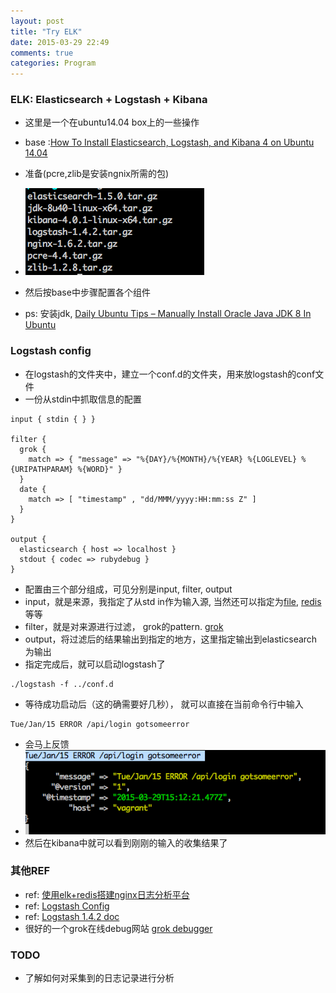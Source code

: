 ```yaml
---
layout: post
title: "Try ELK"
date: 2015-03-29 22:49
comments: true
categories: Program
---
```


### ELK: Elasticsearch + Logstash + Kibana

* 这里是一个在ubuntu14.04 box上的一些操作
* base :[How To Install Elasticsearch, Logstash, and Kibana 4 on Ubuntu 14.04](https://www.digitalocean.com/community/tutorials/how-to-install-elasticsearch-logstash-and-kibana-4-on-ubuntu-14-04)

* 准备(pcre,zlib是安装ngnix所需的包)
* ![packages](/images/Screen_Shot_2015-03-29_at_10.52.15_pm.png)


* 然后按base中步骤配置各个组件
* ps: 安装jdk, [Daily Ubuntu Tips – Manually Install Oracle Java JDK 8 In Ubuntu](https://www.liberiangeek.net/2014/03/daily-ubuntu-tips-manually-install-oracle-java-jdk-8-in-ubuntu/)


### Logstash config

* 在logstash的文件夹中，建立一个conf.d的文件夹，用来放logstash的conf文件
* 一份从stdin中抓取信息的配置

```
input { stdin { } }  
  
filter {  
  grok {  
    match => { "message" => "%{DAY}/%{MONTH}/%{YEAR} %{LOGLEVEL} %{URIPATHPARAM} %{WORD}" }  
  }  
  date {  
    match => [ "timestamp" , "dd/MMM/yyyy:HH:mm:ss Z" ]  
  }  
}  
  
output {  
  elasticsearch { host => localhost }  
  stdout { codec => rubydebug }  
}  
```

* 配置由三个部分组成，可见分别是input, filter, output
* input，就是来源，我指定了从std in作为输入源, 当然还可以指定为[file](http://logstash.net/docs/1.4.2/inputs/file), [redis](http://logstash.net/docs/1.4.2/inputs/redis) 等等
* filter，就是对来源进行过滤， grok的pattern. [grok](http://logstash.net/docs/1.4.2/filters/grok)
* output，将过滤后的结果输出到指定的地方，这里指定输出到elasticsearch为输出
* 指定完成后，就可以启动logstash了

```
./logstash -f ../conf.d

```
* 等待成功启动后（这的确需要好几秒）， 就可以直接在当前命令行中输入
```
Tue/Jan/15 ERROR /api/login gotsomeerror
```
* 会马上反馈
* ![response](/images/Screen_Shot_2015-03-29_at_11.19.30_pm.png)
* 然后在kibana中就可以看到刚刚的输入的收集结果了


### 其他REF

* ref: [使用elk+redis搭建nginx日志分析平台](http://www.cnblogs.com/yjf512/p/4199105.html)
* ref: [Logstash Config](http://logstash.net/docs/1.4.2/configuration)
* ref: [Logstash 1.4.2 doc](http://logstash.net/docs/1.4.2)
* 很好的一个grok在线debug网站 [grok debugger](http://grokdebug.herokuapp.com/)

### TODO
* 了解如何对采集到的日志记录进行分析
